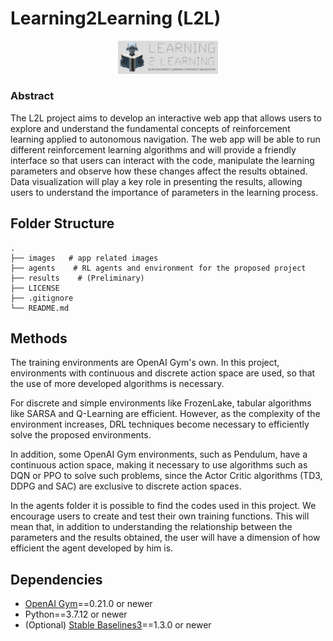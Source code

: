 # Learning2Learning (L2L)

<p align="center"><img src="https://github.com/IureRosa/learningVis/blob/main/images/homev3.png" width="160px"/></p>

### Abstract

The L2L project aims to develop an interactive web app that allows users to explore and understand the fundamental concepts of reinforcement learning applied to autonomous navigation. The web app will be able to run different reinforcement learning algorithms and will provide a friendly interface so that users can interact with the code, manipulate the learning parameters and observe how these changes affect the results obtained. Data visualization will play a key role in presenting the results, allowing users to understand the importance of parameters in the learning process.

## Folder Structure
~~~
.
├── images   # app related images
├── agents    # RL agents and environment for the proposed project
├── results    # (Preliminary)
├── LICENSE
├── .gitignore
└── README.md
~~~

## Methods

The training environments are OpenAI Gym's own. In this project, environments with continuous and discrete action space are used, so that the use of more developed algorithms is necessary.

For discrete and simple environments like FrozenLake, tabular algorithms like SARSA and Q-Learning are efficient. However, as the complexity of the environment increases, DRL techniques become necessary to efficiently solve the proposed environments.

In addition, some OpenAI Gym environments, such as Pendulum, have a continuous action space, making it necessary to use algorithms such as DQN or PPO to solve such problems, since the Actor Critic algorithms (TD3, DDPG and SAC) are exclusive to discrete action spaces.

In the agents folder it is possible to find the codes used in this project. We encourage users to create and test their own training functions. This will mean that, in addition to understanding the relationship between the parameters and the results obtained, the user will have a dimension of how efficient the agent developed by him is.

## Dependencies
- [OpenAI Gym](https://github.com/openai/gym)==0.21.0 or newer
- Python==3.7.12 or newer
- (Optional) [Stable Baselines3](https://stable-baselines.readthedocs.io/en/master/index.html#)==1.3.0 or newer

